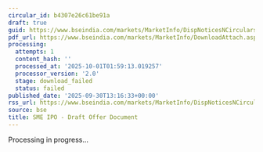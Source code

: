 ```yaml
---
circular_id: b4307e26c61be91a
draft: true
guid: https://www.bseindia.com/markets/MarketInfo/DispNoticesNCirculars.aspx?Noticeid={5A5E4AD6-3C2A-474C-B93D-6A8D18FA6F75}&noticeno=20250930-57&dt=09/30/2025&icount=57&totcount=114&flag=0
pdf_url: https://www.bseindia.com/markets/MarketInfo/DownloadAttach.aspx?id=20250930-57&attachedId=
processing:
  attempts: 1
  content_hash: ''
  processed_at: '2025-10-01T01:59:13.019257'
  processor_version: '2.0'
  stage: download_failed
  status: failed
published_date: '2025-09-30T13:16:33+00:00'
rss_url: https://www.bseindia.com/markets/MarketInfo/DispNoticesNCirculars.aspx?Noticeid={5A5E4AD6-3C2A-474C-B93D-6A8D18FA6F75}&noticeno=20250930-57&dt=09/30/2025&icount=57&totcount=114&flag=0
source: bse
title: SME IPO - Draft Offer Document
---
```


Processing in progress...